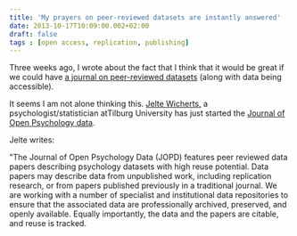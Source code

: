 ```yaml
---
title: 'My prayers on peer-reviewed datasets are instantly answered'
date: 2013-10-17T10:09:00.002+02:00
draft: false
tags : [open access, replication, publishing]
---
```


Three weeks ago, I wrote about the fact that I think that it would be great if we could have [a journal on peer-reviewed datasets](http://www.peterlugtig.com/2013/09/publish-your-data.html) (along with data being accessible).  
  
It seems I am not alone thinking this. [Jelte Wicherts,](http://wicherts.socsci.uva.nl/) a psychologist/statistician atTilburg University has just started the [Journal of Open Psychology data](http://openpsychologydata.metajnl.com/article/view/1).  
  
Jelte writes:  
  
"The Journal of Open Psychology Data (JOPD) features peer reviewed data papers describing psychology datasets with high reuse potential. Data papers may describe data from unpublished work, including replication research, or from papers published previously in a traditional journal. We are working with a number of specialist and institutional data repositories to ensure that the associated data are professionally archived, preserved, and openly available. Equally importantly, the data and the papers are citable, and reuse is tracked.